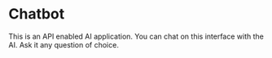 # Chatbot
This is an API enabled AI application. You can chat on this interface with the AI. Ask it any question of choice.
